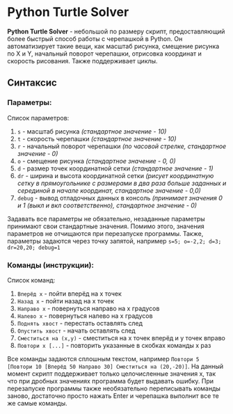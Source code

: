 # Python Turtle Solver
**Python Turtle Solver** - небольшой по размеру скрипт, предоставляющий более быстрый способ работы с черепашкой в Python. Он автоматизирует такие вещи, как масштаб рисунка, смещение рисунка по X и Y, начальный поворот черепашки, отрисовка координат и скорость рисования. Также поддерживает циклы.
## Синтаксис
### Параметры:
Список параметров:
1. `s` - масштаб рисунка _(стандартное значение - 10)_
2. `t` - скорость черепашки _(стандартное значение - 10)_
3. `r` - начальный поворот черепашки _(по часовой стрелке, стандартное значение - 0)_
4. `o` - смещение рисунка _(стандартное значение - 0, 0)_
5. `d` - размер точек координатной сетки _(стандартное значение - 1)_
6. `dr` - ширина и высота координатной сетки _(рисует координатную сетку в прямоугольнике с размерами в два раза больше заданных и серединой в начале координат, стандартное значение - 0,0)_
7. `debug` - вывод отладочных данных в консоль _(принимает значения 0 и 1 (выкл и вкл соответственно), стандартное значение - 0)_

Задавать все параметры не обязательно, незаданные параметры принимают свои стандартные значения. Помимо этого, значения параметров не отчищаются при перезапуске программы.
Также, параметры задаются через точку запятой, например `s=5; o=-2,2; d=3; dr=20,20; debug=1`
### Команды (инструкции):
Список команд:
1. `Вперёд x` - пойти вперёд на x точек
2. `Назад x` - пойти назад на x точек
3. `Направо x` - повернуться направо на x градусов
4. `Налево x` - повернуться налево на x градусов
5. `Поднять хвост` - перестать оставлять след
6. `Опустить хвост` - начать оставлять след
7. `Сместиться на (x,y)` - сместиться на x точек вперёд и y точек вправо
8. `Повтори x [...]` - повторить указанные в скобках команды x раз

Все команды задаются сплошным текстом, например `Повтори 5 [Повтори 10 [Вперёд 50 Направо 30] Сместиться на (20,-20)]`. На данный момент скрипт поддерживает только целочисленные значения x, так что при дробных значениях программа будет выдавать ошибку. При перезапуске программы также необязательно переписывать команды заново, достаточно просто нажать Enter и черепашка выполнит все те же самые команды.
